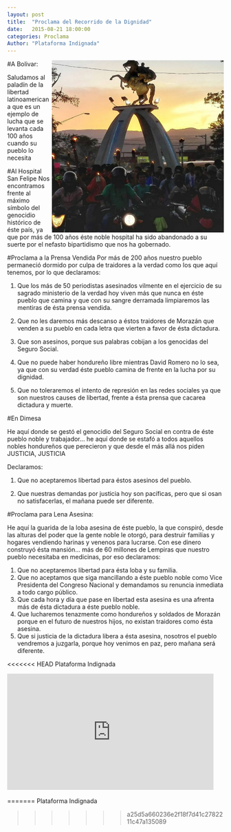 ```yaml
---
layout: post
title:  "Proclama del Recorrido de la Dignidad"
date:   2015-08-21 18:00:00
categories: Proclama
Author: "Plataforma Indignada"
---
```



#A Bolivar: 
<img style="float: right; height: 400px; with: 400px" src="/Assets/img/bolivar.jpg" class="img-responsive" alt="Cinque Terre">

Saludamos al paladín de la libertad latinoamericana que es un ejemplo de lucha que se levanta cada 100 años cuando su pueblo lo necesita
  
#Al Hospital San Felipe
Nos encontramos frente al máximo símbolo del genocidio histórico de éste país, ya que por más de 100 años éste noble hospital ha sido abandonado a su suerte por el nefasto bipartidismo que nos ha gobernado.


#Proclama a la Prensa Vendida
Por más de 200 años nuestro pueblo permaneció dormido por culpa de traidores a la verdad como los que aquí tenemos, por lo que declaramos:

1. Que los más de 50 periodistas asesinados vilmente en el ejercicio de su sagrado ministerio de la verdad hoy viven más que nunca en éste pueblo que camina y que con su sangre derramada limpiaremos las mentiras de ésta prensa vendida.

2. Que no les daremos más descanso a éstos traidores de Morazán que venden a su pueblo en cada letra que vierten a favor de ésta dictadura.

3. Que son asesinos, porque sus palabras cobijan a los genocidas del Seguro Social.

4. Que no puede haber hondureño libre mientras David Romero no lo sea, ya que con su verdad éste pueblo camina de frente en la lucha por su dignidad.

5. Que no toleraremos el intento de represión en las redes sociales ya que son nuestros causes de libertad, frente a ésta prensa que cacarea dictadura y muerte.


#En Dimesa

He aquí donde se gestó el genocidio del Seguro Social en contra de éste pueblo noble y trabajador… he aquí donde se estafó a todos aquellos nobles hondureños que perecieron y que desde el más allá nos piden JUSTICIA, JUSTICIA

Declaramos:

1. Que no aceptaremos libertad para éstos asesinos del pueblo.

2. Que nuestras demandas por justicia hoy son pacíficas, pero que si osan no satisfacerlas, el mañana puede ser diferente.



#Proclama para Lena Asesina:

He aquí la guarida de la loba asesina de éste pueblo, la que conspiró, desde las alturas del poder que la gente noble le otorgó, para destruir familias y hogares vendiendo harinas y venenos para lucrarse. Con ese dinero construyó ésta mansión… más de 60 millones de Lempiras que nuestro pueblo necesitaba en medicinas, por eso declaramos:
 
1. Que no aceptaremos libertad para ésta loba y su familia.
2. Que no aceptamos que siga mancillando a éste pueblo noble como Vice Presidenta del Congreso Nacional y demandamos su renuncia inmediata a todo cargo público.
3. Que cada hora y día que pase en libertad esta asesina es una afrenta más de ésta dictadura a éste pueblo noble.
4. Que lucharemos tenazmente como hondureños y soldados de Morazán porque en el futuro de nuestros hijos, no existan traidores como ésta asesina.
5. Que si justicia de la dictadura libera a ésta asesina, nosotros el pueblo vendremos a juzgarla, porque hoy venimos en paz, pero mañana será diferente.



<<<<<<< HEAD
Plataforma Indignada

<div class="embed-responsive embed-responsive-4by3">
    <iframe class="embed-responsive-item" allowfullscreen="" frameborder="0" height="270" src="https://www.youtube.com/embed/EXuWvQmwJTs" width="480"></iframe>
</div>

=======
Plataforma Indignada
>>>>>>> a25d5a660236e2f18f7d41c2782211c47a135089
